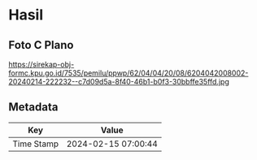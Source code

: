 # Hasil

## Foto C Plano

https://sirekap-obj-formc.kpu.go.id/7535/pemilu/ppwp/62/04/04/20/08/6204042008002-20240214-222232--c7d09d5a-8f40-46b1-b0f3-30bbffe35ffd.jpg


## Metadata

| Key        | Value               |
| ---------- | ------------------- |
| Time Stamp | 2024-02-15 07:00:44 |



